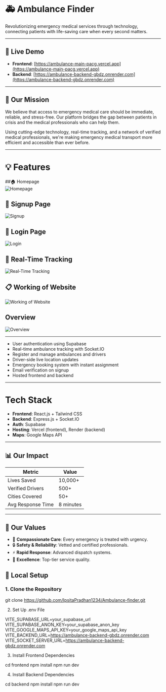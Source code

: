 # 🚑 Ambulance Finder

Revolutionizing emergency medical services through technology, connecting patients with life-saving care when every second matters.

---

## 🌟 Live Demo

- **Frontend**: [https://ambulance-main-pacg.vercel.app](https://ambulance-main-pacg.vercel.app)
- **Backend**: [https://ambulance-backend-gbdz.onrender.com](https://ambulance-backend-gbdz.onrender.com)

---

## 🎯 Our Mission

We believe that access to emergency medical care should be immediate, reliable, and stress-free. Our platform bridges the gap between patients in crisis and the medical professionals who can help them.

Using cutting-edge technology, real-time tracking, and a network of verified medical professionals, we're making emergency medical transport more efficient and accessible than ever before.

---

# 💡 Features
##🏠 Homepage  
![Homepage](https://res.cloudinary.com/dvlgo9z09/image/upload/v1752688065/landing_page_wwskqa.png)

## 📝 Signup Page  
![Signup](https://res.cloudinary.com/dvlgo9z09/image/upload/v1755259131/ambulance_finder_lndrnz.jpg)

## 🔐 Login Page  
![Login](https://res.cloudinary.com/dvlgo9z09/image/upload/v1755259131/Ambulancefinder_qkzk6u.jpg)

## 📍 Real-Time Tracking  
![Real-Time Tracking](https://res.cloudinary.com/dvlgo9z09/image/upload/v1752688065/most_imp_p3yquk.png)

## 📋 Working of Website  
![Working of Website](https://res.cloudinary.com/dvlgo9z09/image/upload/v1752688154/services_riho88.png)

## Overview  
![Overview](https://res.cloudinary.com/dvlgo9z09/image/upload/v1752688147/footer_qcqt6g.png)

----
-  User authentication using Supabase
-  Real-time ambulance tracking with Socket.IO
-  Register and manage ambulances and drivers
-  Driver-side live location updates
-  Emergency booking system with instant assignment
-  Email verification on signup
-  Hosted frontend and backend

---
# Tech Stack

- **Frontend**: React.js + Tailwind CSS
- **Backend**: Express.js + Socket.IO
- **Auth**: Supabase
- **Hosting**: Vercel (frontend), Render (backend)
- **Maps**: Google Maps API

---
## 📊 Our Impact

| Metric               | Value         |
|----------------------|---------------|
| Lives Saved          | 10,000+       |
| Verified Drivers     | 500+          |
| Cities Covered       | 50+           |
| Avg Response Time    | 8 minutes     |

---

## 🧭 Our Values

- 💓 **Compassionate Care**: Every emergency is treated with urgency.
- 🔒 **Safety & Reliability**: Vetted and certified professionals.
- ⚡ **Rapid Response**: Advanced dispatch systems.
- 🏅 **Excellence**: Top-tier service quality.


## 🔧 Local Setup

### 1. Clone the Repository

git clone https://github.com/IpsitaPradhan1234/Ambulance-finder.git

2. Set Up .env File


VITE_SUPABASE_URL=your_supabase_url
VITE_SUPABASE_ANON_KEY=your_supabase_anon_key
VITE_GOOGLE_MAPS_API_KEY=your_google_maps_api_key
VITE_BACKEND_URL=https://ambulance-backend-gbdz.onrender.com
VITE_SOCKET_SERVER_URL=https://ambulance-backend-gbdz.onrender.com

3. Install Frontend Dependencies

cd frontend
npm install
npm run dev

4. Install Backend Dependencies

cd backend
npm install
npm run dev



